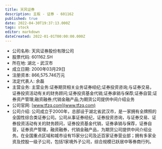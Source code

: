 ```yaml
---
title: 天风证券
description: 主板 - 证券 - 601162
published: true
date: 2022-04-30T19:37:13.000Z
tags: stock
editor: markdown
dateCreated: 2022-01-01T00:00:00.000Z
---
```


- 公司名称: 天风证券股份有限公司
- 股票代码: 601162.SH
- 所在地: 湖北 - 武汉市
- 成立日期: 2000年03月29日
- 注册资本: 866,575.746万元
- 法定代表人: 余磊
- 主营业务: 主营业务:证券期货相关业务证券经纪;证券投资咨询;与证券交易，证券投资活动有关的财务顾问;证券投资基金代销;证券承销与保荐;证券自营;证券资产管理;融资融券;代销金融产品;为期货公司提供中间介绍业务
- 公司官网: [www.tfzq.com](www.tfzq.com)
- 公司介绍: 公司成立于2000年，总部设于湖北省武汉市，是一家拥有全牌照的全国性综合类证券公司。公司从事证券经纪，证券投资咨询，与证券交易、证券投资活动有关的财务顾问，证券投资基金代销，证券承销与保荐，证券自营，证券资产管理，融资融券，代销金融产品，为期货公司提供中间介绍业务。在全国重点区域和城市设有15家分公司及近百家证券营业部；拥有多家全资及控股一级子公司，包括1家境外子公司，综合规模已跃居中等券商行列。


